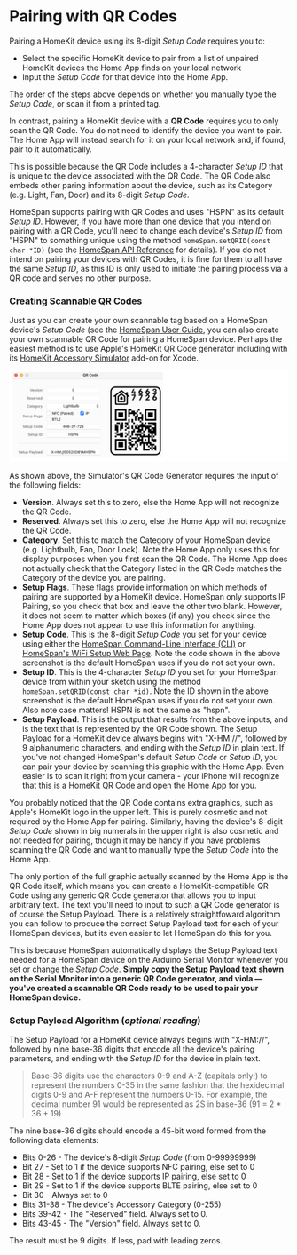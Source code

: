 # Pairing with QR Codes

Pairing a HomeKit device using its 8-digit *Setup Code* requires you to:

* Select the specific HomeKit device to pair from a list of unpaired HomeKit devices the Home App finds on your local network
* Input the *Setup Code* for that device into the Home App.

The order of the steps above depends on whether you manually type the *Setup Code*, or scan it from a printed tag.

In contrast, pairing a HomeKit device with a **QR Code** requires you to only scan the QR Code.  You do not need to identify the device you want to pair.  The Home App will instead search for it on your local network and, if found, pair to it automatically.

This is possible because the QR Code includes a 4-character *Setup ID* that is unique to the device associated with the QR Code.  The QR Code also embeds other paring information about the device, such as its Category (e.g. Light, Fan, Door) and its 8-digit *Setup Code*.

HomeSpan supports pairing with QR Codes and uses "HSPN" as its default *Setup ID*.  However, if you have more than one device that you intend on pairing with a QR Code, you'll need to change each device's *Setup ID* from "HSPN" to something unique using the method `homeSpan.setQRID(const char *ID)` (see the [HomeSpan API Reference](https://github.com/HomeSpan/HomeSpan/blob/master/docs/Reference.md) for details).  If you do not intend on pairing your devices with QR Codes, it is fine for them to all have the same *Setup ID*, as this ID is only used to initiate the pairing process via a QR code and serves no other purpose.

### Creating Scannable QR Codes

Just as you can create your own scannable tag based on a HomeSpan device's *Setup Code* (see the [HomeSpan User Guide](https://github.com/HomeSpan/HomeSpan/blob/master/docs/UserGuide.md#creating-a-scannable-tag), you can also create your own scannable QR Code for pairing a HomeSpan device.  Perhaps the easiest method is to use Apple's HomeKit QR Code generator including with its [HomeKit Accessory Simulator](https://developer.apple.com/documentation/homekit/testing_your_app_with_the_homekit_accessory_simulator) add-on for Xcode.

![QR Code Generator](images/QRCode.png)

As shown above, the Simulator's QR Code Generator requires the input of the following fields:

* **Version**.  Always set this to zero, else the Home App will not recognize the QR Code.
* **Reserved**.  Always set this to zero, else the Home App will not recognize the QR Code.
* **Category**.  Set this to match the Category of your HomeSpan device (e.g. Lightbulb, Fan, Door Lock).  Note the Home App only uses this for display purposes when you first scan the QR Code.  The Home App does not actually check that the Category listed in the QR Code matches the Category of the device you are pairing.
* **Setup Flags**.  These flags provide information on which methods of pairing are supported by a HomeKit device.  HomeSpan only supports IP Pairing, so you check that box and leave the other two blank.  However, it does not seem to matter which boxes (if any) you check since the Home App does not appear to use this information for anything.
* **Setup Code**.  This is the 8-digit *Setup Code* you set for your device using either the [HomeSpan Command-Line Interface (CLI)](https://github.com/HomeSpan/HomeSpan/blob/master/docs/CLI.md) or [HomeSpan's WiFi Setup Web Page](https://github.com/HomeSpan/HomeSpan/blob/master/docs/UserGuide.md#setting-homespans-wifi-credentials-and-setup-code).  Note the code shown in the above screenshot is the default HomeSpan uses if you do not set your own.
* **Setup ID**.  This is the 4-character *Setup ID* you set for your HomeSpan device from within your sketch using the method `homeSpan.setQRID(const char *id)`.  Note the ID shown in the above screenshot is the default HomeSpan uses if you do not set your own.  Also note case matters!  HSPN is not the same as "hspn".
* **Setup Payload**.  This is the output that results from the above inputs, and is the text that is represented by the QR Code shown.  The Setup Payload for a HomeKit device always begins with "X-HM://", followed by 9 alphanumeric characters, and ending with the *Setup ID* in plain text.  If you've not changed HomeSpan's default *Setup Code* or *Setup ID*, you can pair your device by scanning this graphic with the Home App.  Even easier is to scan it right from your camera - your iPhone will recognize that this is a HomeKit QR Code and open the Home App for you.

You probably noticed that the QR Code contains extra graphics, such as Apple's HomeKit logo in the upper left.  This is purely cosmetic and not required by the Home App for pairing.  Similarly, having the device's 8-digit *Setup Code* shown in big numerals in the upper right is also cosmetic and not needed for pairing, though it may be handy if you have problems scanning the QR Code and want to manually type the *Setup Code* into the Home App.

The only portion of the full graphic actually scanned by the Home App is the QR Code itself, which means you can create a HomeKit-compatible QR Code using any generic QR Code generator that allows you to input arbitrary text.  The text you'll need to input to such a QR Code generator is of course the Setup Payload.  There is a relatively straightfoward algorithm you can follow to produce the correct Setup Payload text for each of your HomeSpan devices, but its even easier to let HomeSpan do this for you.

This is because HomeSpan automatically displays the Setup Payload text needed for a HomeSpan device on the Arduino Serial Monitor whenever you set or change the *Setup Code*.  **Simply copy the Setup Payload text shown on the Serial Monitor into a generic QR Code generator, and viola — you've created a scannable QR Code ready to be used to pair your HomeSpan device.**

### Setup Payload Algorithm (*optional reading*)

The Setup Payload for a HomeKit device always begins with "X-HM://", followed by nine base-36 digits that encode all the device's pairing parameters, and ending with the *Setup ID* for the device in plain text.

> Base-36 digits use the characters 0-9 and A-Z (capitals only!) to represent the numbers 0-35 in the same fashion that the hexidecimal digits 0-9 and A-F represent the numbers 0-15.  For example, the decimal number 91 would be represented as 2S in base-36 (91 = 2 * 36 + 19)

The nine base-36 digits should encode a 45-bit word formed from the following data elements:

* Bits 0-26 - The device's 8-digit *Setup Code* (from 0-99999999)
* Bit 27 -  Set to 1 if the device supports NFC pairing, else set to 0
* Bit 28 -  Set to 1 if the device supports IP pairing, else set to 0
* Bit 29 -  Set to 1 if the device supports BLTE pairing, else set to 0
* Bit 30 -  Always set to 0
* Bits 31-38 -  The device's Accessory Category (0-255)
* Bits 39-42 -  The "Reserved" field.  Always set to 0.
* Bits 43-45 -  The "Version" field.  Always set to 0.

The result must be 9 digits. If less, pad with leading zeros.




